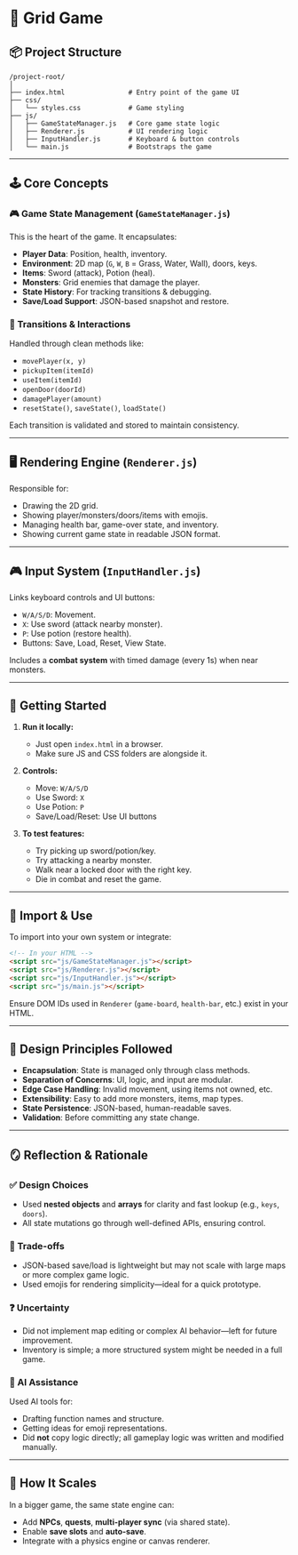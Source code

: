 

# 🧠 Grid Game 

## 📦 Project Structure

```
/project-root/
│
├── index.html                # Entry point of the game UI
├── css/
│   └── styles.css            # Game styling
├── js/
│   ├── GameStateManager.js   # Core game state logic
│   ├── Renderer.js           # UI rendering logic
│   ├── InputHandler.js       # Keyboard & button controls
│   └── main.js               # Bootstraps the game
```

---

## 🕹️ Core Concepts

### 🎮 Game State Management (`GameStateManager.js`)

This is the heart of the game. It encapsulates:

* **Player Data**: Position, health, inventory.
* **Environment**: 2D map (`G`, `W`, `B` = Grass, Water, Wall), doors, keys.
* **Items**: Sword (attack), Potion (heal).
* **Monsters**: Grid enemies that damage the player.
* **State History**: For tracking transitions & debugging.
* **Save/Load Support**: JSON-based snapshot and restore.

### 🔁 Transitions & Interactions

Handled through clean methods like:

* `movePlayer(x, y)`
* `pickupItem(itemId)`
* `useItem(itemId)`
* `openDoor(doorId)`
* `damagePlayer(amount)`
* `resetState()`, `saveState()`, `loadState()`

Each transition is validated and stored to maintain consistency.

---

## 🖥️ Rendering Engine (`Renderer.js`)

Responsible for:

* Drawing the 2D grid.
* Showing player/monsters/doors/items with emojis.
* Managing health bar, game-over state, and inventory.
* Showing current game state in readable JSON format.

---

## 🎮 Input System (`InputHandler.js`)

Links keyboard controls and UI buttons:

* `W/A/S/D`: Movement.
* `X`: Use sword (attack nearby monster).
* `P`: Use potion (restore health).
* Buttons: Save, Load, Reset, View State.

Includes a **combat system** with timed damage (every 1s) when near monsters.

---

## 🚀 Getting Started

1. **Run it locally:**

   * Just open `index.html` in a browser.
   * Make sure JS and CSS folders are alongside it.

2. **Controls:**

   * Move: `W/A/S/D`
   * Use Sword: `X`
   * Use Potion: `P`
   * Save/Load/Reset: Use UI buttons

3. **To test features:**

   * Try picking up sword/potion/key.
   * Try attacking a nearby monster.
   * Walk near a locked door with the right key.
   * Die in combat and reset the game.

---

## 📁 Import & Use

To import into your own system or integrate:

```html
<!-- In your HTML -->
<script src="js/GameStateManager.js"></script>
<script src="js/Renderer.js"></script>
<script src="js/InputHandler.js"></script>
<script src="js/main.js"></script>
```

Ensure DOM IDs used in `Renderer` (`game-board`, `health-bar`, etc.) exist in your HTML.

---

## 🧩 Design Principles Followed

* **Encapsulation**: State is managed only through class methods.
* **Separation of Concerns**: UI, logic, and input are modular.
* **Edge Case Handling**: Invalid movement, using items not owned, etc.
* **Extensibility**: Easy to add more monsters, items, map types.
* **State Persistence**: JSON-based, human-readable saves.
* **Validation**: Before committing any state change.

---

## 🪞 Reflection & Rationale

### ✅ Design Choices

* Used **nested objects** and **arrays** for clarity and fast lookup (e.g., `keys`, `doors`).
* All state mutations go through well-defined APIs, ensuring control.

### 🔄 Trade-offs

* JSON-based save/load is lightweight but may not scale with large maps or more complex game logic.
* Used emojis for rendering simplicity—ideal for a quick prototype.

### ❓ Uncertainty

* Did not implement map editing or complex AI behavior—left for future improvement.
* Inventory is simple; a more structured system might be needed in a full game.

### 🤖 AI Assistance

Used AI tools for:

* Drafting function names and structure.
* Getting ideas for emoji representations.
* Did **not** copy logic directly; all gameplay logic was written and modified manually.

---

## 🧠 How It Scales

In a bigger game, the same state engine can:

* Add **NPCs**, **quests**, **multi-player sync** (via shared state).
* Enable **save slots** and **auto-save**.
* Integrate with a physics engine or canvas renderer.

